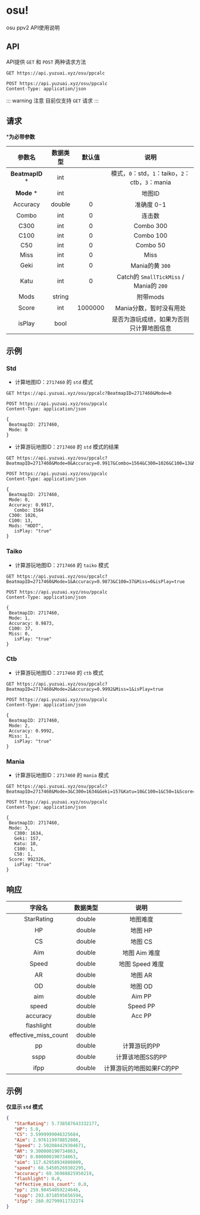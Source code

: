 # osu!

osu ppv2 API使用说明

## API

API提供 `GET` 和 `POST` 两种请求方法

<CodeGroup>
   <CodeGroupItem title='GET' active>


   ```http
   GET https://api.yuzuai.xyz/osu/ppcalc
   ```

   </CodeGroupItem>
   <CodeGroupItem title='POST' active>

   ```http
   POST https://api.yuzuai.xyz/osu/ppcalc
   Content-Type: application/json
   ```

   </CodeGroupItem>
</CodeGroup>

::: warning 注意
目前仅支持 `GET` 请求
:::

## 请求

***为必带参数**

|  参数名   |     数据类型       | 默认值 |                            说明                             |
| :-------: | :--------------: | :----: | :--------------------------------------------------------:|
| **BeatmapID** *|   int       |        |       模式，`0`：std，`1`：taiko，`2`：ctb，`3`：mania      |
| **Mode** *  |       int       |        |                           地图ID                           |
| Accuracy  |      double      |   0    |                       准确度 0-1                           |
|   Combo   |       int        |   0    |                         连击数                             |
|   C300    |       int        |   0    |                        Combo 300                           |
|   C100    |       int        |   0    |                        Combo 100                          |
|   C50     |       int        |   0    |                        Combo 50                           |
|   Miss    |       int        |   0    |                           Miss                             |
|   Geki    |       int        |   0    |                         Mania的黄 `300`                    |
|   Katu    |       int        |   0    |           Catch的 `SmallTickMiss` / Mania的 `200`          |
|   Mods    |     string       |        |                          附带mods                          |
|   Score   |       int        |1000000 |                    Mania分数，暂时没有用处                  |
|   isPlay  |      bool        |        |            是否为游玩成绩，如果为否则只计算地图信息           |

## 示例

### Std

- 计算地图ID：`2717460` 的 `std` 模式

<CodeGroup>
   <CodeGroupItem title='GET' active>

   ```http
  GET https://api.yuzuai.xyz/osu/ppcalc?BeatmapID=2717460&Mode=0
   ```

   </CodeGroupItem>
   <CodeGroupItem title='POST' active>

   ```http
   POST https://api.yuzuai.xyz/osu/ppcalc
   Content-Type: application/json
   
   {
   	BeatmapID: 2717460,
   	Mode: 0
   }
   ```

   </CodeGroupItem>
</CodeGroup>

- 计算游玩地图ID：`2717460` 的 `std` 模式的结果

<CodeGroup>
   <CodeGroupItem title='GET' active>

   ```http:no-line-numbers
   GET https://api.yuzuai.xyz/osu/ppcalc?BeatmapID=2717460&Mode=0&Accuracy=0.9917&Combo=1564&C300=1026&C100=13&Mods=HDDT&isPlay=true
   ```

   </CodeGroupItem>
   <CodeGroupItem title='POST' active>

   ```http:no-line-numbers
   POST https://api.yuzuai.xyz/osu/ppcalc
   Content-Type: application/json
   
   {
   	BeatmapID: 2717460,
   	Mode: 0,
   	Accuracy: 0.9917,
      Combo: 1564
   	C300: 1026,
   	C100: 13,
   	Mods: "HDDT",
      isPlay: "true"
   }
   ```

   </CodeGroupItem>
</CodeGroup>

### Taiko

- 计算游玩地图ID：`2717460` 的 `taiko` 模式

<CodeGroup>
   <CodeGroupItem title='GET' active>

   ```http:no-line-numbers
   GET https://api.yuzuai.xyz/osu/ppcalc?BeatmapID=2717460&Mode=1&Accuracy=0.9873&C100=37&Miss=0&isPlay=true
   ```

   </CodeGroupItem>
   <CodeGroupItem title='POST' active>

   ```http:no-line-numbers
   POST https://api.yuzuai.xyz/osu/ppcalc
   Content-Type: application/json
   
   {
   	BeatmapID: 2717460,
   	Mode: 1,
   	Accuracy: 0.9873,
   	C100: 37,
   	Miss: 0,
      isPlay: "true"
   }
   ```

   </CodeGroupItem>
</CodeGroup>

### Ctb

- 计算游玩地图ID：`2717460` 的 `ctb` 模式

<CodeGroup>
   <CodeGroupItem title='GET' active>

   ```http:no-line-numbers
   GET https://api.yuzuai.xyz/osu/ppcalc?BeatmapID=2717460&Mode=2&Accuracy=0.9992&Miss=1&isPlay=true
   ```

   </CodeGroupItem>
   <CodeGroupItem title='POST' active>

   ```http:no-line-numbers
   POST https://api.yuzuai.xyz/osu/ppcalc
   Content-Type: application/json
   
   {
   	BeatmapID: 2717460,
   	Mode: 2,
   	Accuracy: 0.9992,
   	Miss: 1,
      isPlay: "true"
   }
   ```
   
   </CodeGroupItem>
</CodeGroup>

### Mania

- 计算游玩地图ID：`2717460` 的 `mania` 模式

<CodeGroup>
   <CodeGroupItem title='GET' active>

   ```http:no-line-numbers
   GET https://api.yuzuai.xyz/osu/ppcalc?BeatmapID=2717460&Mode=3&C300=1634&Geki=157&Katu=10&C100=1&C50=1&Score=992326&isPlay=true
   ```

   </CodeGroupItem>
   <CodeGroupItem title='POST' active>

   ```http:no-line-numbers
   POST https://api.yuzuai.xyz/osu/ppcalc
   Content-Type: application/json
   
   {
   	BeatmapID: 2717460,
   	Mode: 3,
      C300: 1634,
      Geki: 157,
      Katu: 10,
      C100: 1,
      C50: 1,
   	Score: 992326,
      isPlay: "true"
   }
   ```

   </CodeGroupItem>
</CodeGroup>

## 响应

|   字段名                |  数据类型 |         说明          |
| :-------------------:  | :------: | :--------------------:  |
|       StarRating       |  double  |         地图难度        |
|           HP           |  double  |         地图 HP         |
|           CS           |  double  |         地图 CS         |
|          Aim           |  double  |      地图 Aim 难度       |
|         Speed          |  double  |      地图 Speed 难度    |
|           AR           |  double  |         地图 AR         |
|           OD           |  double  |         地图 OD         |
|          aim           |  double  |         Aim PP          |
|         speed          |  double  |        Speed PP         |
|        accuracy        |  double  |         Acc PP          |
|       flashlight       |  double  |                         |
|  effective_miss_count  |  double  |                         |
|           pp           |  double  |       计算游玩的PP       |
|          sspp          |  double  |     计算该地图SS的PP      |
|          ifpp          |  double  |  计算游玩的地图如果FC的PP |

## 示例

**仅显示 `std` 模式**

```json
{
   "StarRating": 5.738587643332177,
   "HP": 5.0,
   "CS": 3.5999999046325684,
   "Aim": 2.976119978852806,
   "Speed": 2.502084429304671,
   "AR": 9.300000190734863,
   "OD": 8.800000190734863,
   "aim": 117.62958934808009,
   "speed": 68.54505269302295,
   "accuracy": 69.36988825950219,
   "flashlight": 0.0,
   "effective_miss_count": 0.0,
   "pp": 259.90454059224646,
   "sspp": 293.8718595656594,
   "ifpp": 260.02799911732274
}
```
